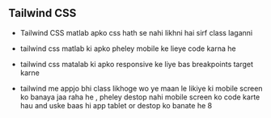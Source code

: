 ## Tailwind CSS
- Tailwind CSS matlab apko css hath se nahi likhni hai sirf class laganni 
- tailwind css matlab ki apko pheley mobile ke lieye code karna he 
- tailwind css matalab ki apko responsive ke liye bas breakpoints target karne 

- tailwind me appjo bhi class likhoge wo ye maan le likiye ki mobile screen ko banaya jaa raha he , pheley destop nahi mobile screen ko code karte hau and uske baas hi app tablet or destop ko banate he 8

